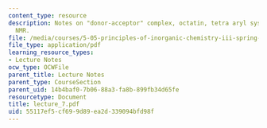 ```yaml
---
content_type: resource
description: Notes on "donor-acceptor" complex, octatin, tetra aryl system, and solid-state
  NMR.
file: /media/courses/5-05-principles-of-inorganic-chemistry-iii-spring-2005/55117ef5cf699d89ea2d339094bfd98f_lecture_7.pdf
file_type: application/pdf
learning_resource_types:
- Lecture Notes
ocw_type: OCWFile
parent_title: Lecture Notes
parent_type: CourseSection
parent_uid: 14b4baf0-7b06-88a3-fa8b-899fb34d65fe
resourcetype: Document
title: lecture_7.pdf
uid: 55117ef5-cf69-9d89-ea2d-339094bfd98f
---
```

